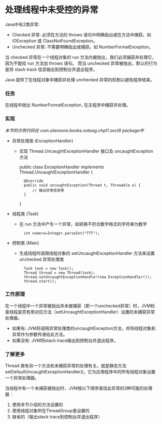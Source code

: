 处理线程中未受控的异常
====

Java中有2类异常:

* Checked 异常: 必须在方法的 throws 语句中明确指出或在方法中捕获。如 IOException 或 ClassNotFoundException。
* Unchecked 异常: 不需要明确指出或捕获。如 NumberFormatException。

当 checked 异常在一个线程对象的 run 方法内被抛出，我们必须捕获并处理它，因为不能给 run 方法加 throws 语句。
而当 unchecked 异常被抛出，默认的行为是将 stack track 信息输出到控制台并退出程序。

Java 提供了在线程对象中捕获并处理 unchecked 异常的机制以避免程序结束。


### 任务

在线程中抛出 NumberFormatException, 在主程序中捕获并处理。


### 实现

*本节的示例代码在 com.elanzone.books.noteeg.chpt1.sect9 package中*

* 异常处理类 (ExceptionHandler)
    * 实现 Thread.UncaughtExceptionHandler 接口及 uncaughtException 方法

        public class ExceptionHandler implements Thread.UncaughtExceptionHandler {

            @Override
            public void uncaughtException(Thread t, Throwable e) {
                // 输出异常信息等
            }

        }

* 线程类 (Task)
    * 在 run 方法中产生一个异常，如转换不符合数字格式的字符串为数字

            int numero=Integer.parseInt("TTT");

* 控制类 (Main)

    * 生成线程时调用线程对象的 setUncaughtExceptionHandler 方法来设置 unchecked 异常处理类

            Task task = new Task();
            Thread thread = new Thread(task);
            thread.setUncaughtExceptionHandler(new ExceptionHandler());
            thread.start();


### 工作原理

在一个线程中一个异常被抛出并未被捕获（即一个unchecked异常）时，JVM检查线程是否有用对应方法（setUncaughtExceptionHandler）设置的未捕获异常处理器。
* 如果有: JVM将调用异常处理类的uncaughtException方法，并将线程对象和异常作为参数传递给此方法。
* 如果没有: JVM将stack trace输出到控制台并退出程序。


### 了解更多

Thread 类有另一个方法和未捕获异常的处理有关。就是静态方法 setDefaultUncaughtExceptionHandler()，它为应用程序中的所有线程对象设置一个异常处理器。

当线程中有一个未捕获被抛出时，JVM按以下顺序查找此异常的3种可能的处理器：

1. 使用本节介绍的方法设置的
2. 使用线程对象所在ThreadGroup里设置的
3. 缺省的（输出stack trace到控制台并退出程序）


